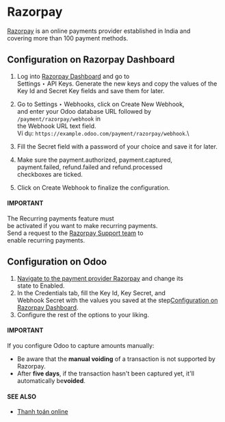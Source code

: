 # Razorpay

[Razorpay](https://razorpay.com/) is an online payments provider established in India and\
covering more than 100 payment methods.

## Configuration on Razorpay Dashboard

1. Log into [Razorpay Dashboard](https://dashboard.razorpay.com/) and go to\
   Settings ‣ API Keys. Generate the new keys and copy the values of the\
   Key Id and Secret Key fields and save them for later.
2. Go to Settings ‣ Webhooks, click on Create New Webhook,\
   and enter your Odoo database URL followed by `/payment/razorpay/webhook` in\
   the Webhook URL text field.\
   Ví dụ: `https://example.odoo.com/payment/razorpay/webhook`.\

3. Fill the Secret field with a password of your choice and save it for later.
4. Make sure the payment.authorized, payment.captured,\
   payment.failed, refund.failed and refund.processed\
   checkboxes are ticked.
5. Click on Create Webhook to finalize the configuration.

#### IMPORTANT

The Recurring payments feature must\
be activated if you want to make recurring payments.\
Send a request to the [Razorpay Support team](https://razorpay.com/support/#request) to\
enable recurring payments.

## Configuration on Odoo

1. [Navigate to the payment provider Razorpay](../payment_providers.md#payment-providers-add-new) and change its\
   state to Enabled.
2. In the Credentials tab, fill the Key Id, Key Secret, and\
   Webhook Secret with the values you saved at the step[Configuration on Razorpay Dashboard](razorpay.md#payment-providers-razorpay-configure-dashboard).
3. Configure the rest of the options to your liking.

#### IMPORTANT

If you configure Odoo to capture amounts manually:

* Be aware that the **manual voiding** of a transaction is not supported by Razorpay.
* After **five days**, if the transaction hasn't been captured yet, it'll automatically be**voided**.

#### SEE ALSO

* [Thanh toán online](../payment_providers.md)
